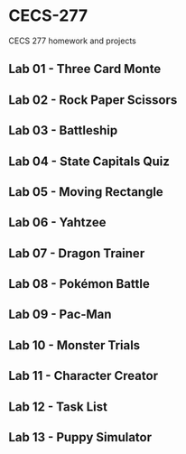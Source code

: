 # CECS-277
CECS 277 homework and projects

## Lab 01 - Three Card Monte

## Lab 02 - Rock Paper Scissors

## Lab 03 - Battleship

## Lab 04 - State Capitals Quiz

## Lab 05 - Moving Rectangle

## Lab 06 - Yahtzee

## Lab 07 - Dragon Trainer

## Lab 08 - Pokémon Battle

## Lab 09 - Pac-Man

## Lab 10 - Monster Trials

## Lab 11 - Character Creator

## Lab 12 - Task List

## Lab 13 - Puppy Simulator
